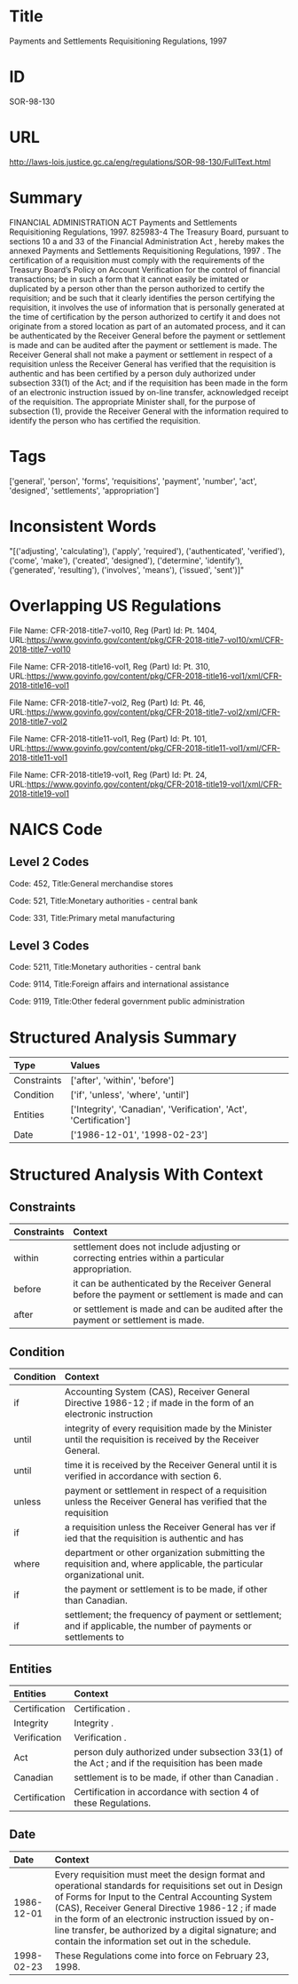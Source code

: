 # Title
Payments and Settlements Requisitioning Regulations, 1997


# ID
SOR-98-130

# URL
http://laws-lois.justice.gc.ca/eng/regulations/SOR-98-130/FullText.html


# Summary
FINANCIAL ADMINISTRATION ACT Payments and Settlements Requisitioning Regulations, 1997.
825983-4 The Treasury Board, pursuant to sections 10 a  and 33 of the  Financial Administration Act , hereby makes the annexed  Payments and Settlements Requisitioning Regulations, 1997 .
The certification of a requisition must comply with the requirements of the Treasury Board’s Policy on Account Verification for the control of financial transactions; be in such a form that it cannot easily be imitated or duplicated by a person other than the person authorized to certify the requisition; and be such that it clearly identifies the person certifying the requisition, it involves the use of information that is personally generated at the time of certification by the person authorized to certify it and does not originate from a stored location as part of an automated process, and it can be authenticated by the Receiver General before the payment or settlement is made and can be audited after the payment or settlement is made.
The Receiver General shall not make a payment or settlement in respect of a requisition unless the Receiver General has verified that the requisition is authentic and has been certified by a person duly authorized under subsection 33(1) of the Act; and if the requisition has been made in the form of an electronic instruction issued by on-line transfer, acknowledged receipt of the requisition.
The appropriate Minister shall, for the purpose of subsection (1), provide the Receiver General with the information required to identify the person who has certified the requisition.


# Tags
['general', 'person', 'forms', 'requisitions', 'payment', 'number', 'act', 'designed', 'settlements', 'appropriation']


# Inconsistent Words
"[('adjusting', 'calculating'), ('apply', 'required'), ('authenticated', 'verified'), ('come', 'make'), ('created', 'designed'), ('determine', 'identify'), ('generated', 'resulting'), ('involves', 'means'), ('issued', 'sent')]"


# Overlapping US Regulations
File Name: CFR-2018-title7-vol10, Reg (Part) Id: Pt. 1404, URL:https://www.govinfo.gov/content/pkg/CFR-2018-title7-vol10/xml/CFR-2018-title7-vol10

File Name: CFR-2018-title16-vol1, Reg (Part) Id: Pt. 310, URL:https://www.govinfo.gov/content/pkg/CFR-2018-title16-vol1/xml/CFR-2018-title16-vol1

File Name: CFR-2018-title7-vol2, Reg (Part) Id: Pt. 46, URL:https://www.govinfo.gov/content/pkg/CFR-2018-title7-vol2/xml/CFR-2018-title7-vol2

File Name: CFR-2018-title11-vol1, Reg (Part) Id: Pt. 101, URL:https://www.govinfo.gov/content/pkg/CFR-2018-title11-vol1/xml/CFR-2018-title11-vol1

File Name: CFR-2018-title19-vol1, Reg (Part) Id: Pt. 24, URL:https://www.govinfo.gov/content/pkg/CFR-2018-title19-vol1/xml/CFR-2018-title19-vol1




# NAICS Code
## Level 2 Codes
Code: 452, Title:General merchandise stores

Code: 521, Title:Monetary authorities - central bank

Code: 331, Title:Primary metal manufacturing




## Level 3 Codes
Code: 5211, Title:Monetary authorities - central bank

Code: 9114, Title:Foreign affairs and international assistance

Code: 9119, Title:Other federal government public administration







# Structured Analysis Summary
| Type        | Values                                                            |
|:------------|:------------------------------------------------------------------|
| Constraints | ['after', 'within', 'before']                                     |
| Condition   | ['if', 'unless', 'where', 'until']                                |
| Entities    | ['Integrity', 'Canadian', 'Verification', 'Act', 'Certification'] |
| Date        | ['1986-12-01', '1998-02-23']                                      |


# Structured Analysis With Context
 


## Constraints
| Constraints   | Context                                                                                          |
|:--------------|:-------------------------------------------------------------------------------------------------|
| within        | settlement does not include adjusting or correcting entries within  a particular appropriation.  |
| before        | it can be authenticated by the Receiver General before the payment or settlement is made and can |
| after         | or settlement is made and can be audited after  the payment or settlement is made.               |


## Condition
| Condition   | Context                                                                                                                 |
|:------------|:------------------------------------------------------------------------------------------------------------------------|
| if          | Accounting System (CAS), Receiver General Directive 1986-12 ; if made in the form of an electronic instruction          |
| until       | integrity of every requisition made by the Minister until  the requisition is received by the Receiver General.         |
| until       | time it is received by the Receiver General until  it is verified in accordance with section 6.                         |
| unless      | payment or settlement in respect of a requisition unless the Receiver General has verified that the requisition         |
| if          | a requisition unless the Receiver General has ver if ied that the requisition is authentic and has                      |
| where       | department or other organization submitting the requisition and, where  applicable, the particular organizational unit. |
| if          | the payment or settlement is to be made, if  other than Canadian.                                                       |
| if          | settlement; the frequency of payment or settlement; and if applicable, the number of payments or settlements to         |


## Entities
| Entities      | Context                                                                                         |
|:--------------|:------------------------------------------------------------------------------------------------|
| Certification | Certification .                                                                                 |
| Integrity     | Integrity .                                                                                     |
| Verification  | Verification .                                                                                  |
| Act           | person duly authorized under subsection 33(1) of the Act ; and if the requisition has been made |
| Canadian      | settlement is to be made, if other than Canadian .                                              |
| Certification | Certification  in accordance with section 4 of these Regulations.                               |


## Date
| Date       | Context                                                                                                                                                                                                                                                                                                                                                                             |
|:-----------|:------------------------------------------------------------------------------------------------------------------------------------------------------------------------------------------------------------------------------------------------------------------------------------------------------------------------------------------------------------------------------------|
| 1986-12-01 | Every requisition must meet the design format and operational standards for requisitions set out in  Design of Forms for Input to the Central Accounting System (CAS), Receiver General Directive 1986-12 ; if made in the form of an electronic instruction issued by on-line transfer, be authorized by a digital signature; and contain the information set out in the schedule. |
| 1998-02-23 | These Regulations come into force on February 23, 1998.                                                                                                                                                                                                                                                                                                                             |


